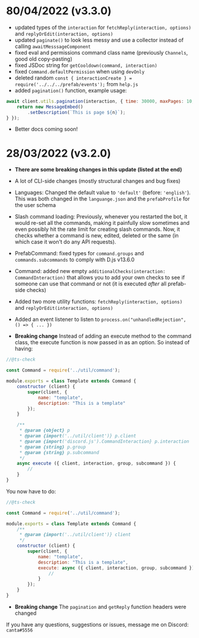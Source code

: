 # 80/04/2022 (v3.3.0)
- updated types of the `interaction` for `fetchReply(interaction, options)` and `replyOrEdit(interaction, options)`
- updated `paginate()` to look less messy and use a collector instead of calling `awaitMesssageComponent`
- fixed eval and permissions command class name (previously `Channels`, good old copy-pasting)
- fixed JSDoc string for `getCooldown(command, interaction)`
- fixed `Command.defaultPermission` when using `devOnly`
- deleted random `const { interactionCreate } = require('../../../prefab/events');` from `help.js`
- added `pagination()` function, example usage:
```js
await client.utils.pagination(interaction, { time: 30000, maxPages: 10, pages: n => {
    return new MessageEmbed()
        .setDescription(`This is page ${n}`);
} });
```
- Better docs coming soon!

# 28/03/2022 (v3.2.0)
- **There are some breaking changes in this update (listed at the end)**
- A lot of CLI-side changes (mostly structural changes and bug fixes)
- Languages: Changed the default value to `'default'` (before: `'english'`). This was both changed in the `languange.json` and the `prefabProfile` for the user schema
- Slash command loading: Previously, whenever you restarted the bot, it would re-set all the commands, making it painfully slow sometimes and even possibly hit the rate limit for creating slash commands. Now, it checks whether a command is new, edited, deleted or the same (in which case it won't do any API requests).
- PrefabCommand: fixed types for `command.groups` and `commands.subcommands` to comply with D.js v13.6.0
- Command: added new empty `additionalChecks(interaction: CommandInteraction)` that allows you to add your own checks to see if someone can use that command or not (it is executed _after_ all prefab-side checks)
- Added two more utility functions: `fetchReply(interaction, options)` and `replyOrEdit(interaction, options)`
- Added an event listener to listen to `process.on("unhandledRejection", () => { ... })`

- **Breaking change** Instead of adding an execute method to the command class, the execute function is now passed in as an option.
So instead of having:
```js
//@ts-check

const Command = require('../util/command');

module.exports = class Template extends Command {
    constructor (client) {
        super(client, {
            name: "template",
            description: "This is a template"
        });
    }

    /**
     * @param {object} p
     * @param {import('../util/client')} p.client
     * @param {import('discord.js').CommandInteraction} p.interaction
     * @param {string} p.group
     * @param {string} p.subcommand
     */
    async execute ({ client, interaction, group, subcommand }) {
        // 
    }
}
```
You now have to do:
```js
//@ts-check

const Command = require('../util/command');

module.exports = class Template extends Command {
    /**
     * @param {import('../util/client')} client 
     */
    constructor (client) {
        super(client, {
            name: "template",
            description: "This is a template",
            execute: async ({ client, interaction, group, subcommand }) => {
                // 
            }
        });
    }
}
```
- **Breaking change** The `pagination` and `getReply` function headers were changed

If you have any questions, suggestions or issues, message me on Discord: `canta#5556`